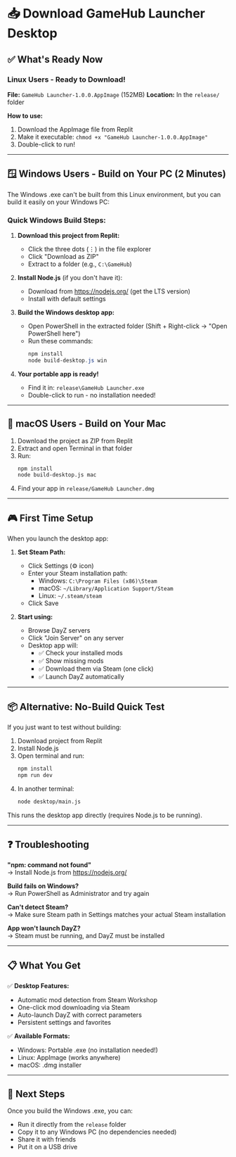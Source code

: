 # 📥 Download GameHub Launcher Desktop

## ✅ What's Ready Now

### Linux Users - Ready to Download!
**File:** `GameHub Launcher-1.0.0.AppImage` (152MB)
**Location:** In the `release/` folder

**How to use:**
1. Download the AppImage file from Replit
2. Make it executable: `chmod +x "GameHub Launcher-1.0.0.AppImage"`
3. Double-click to run!

---

## 🪟 Windows Users - Build on Your PC (2 Minutes)

The Windows .exe can't be built from this Linux environment, but you can build it easily on your Windows PC:

### Quick Windows Build Steps:

1. **Download this project from Replit:**
   - Click the three dots (⋮) in the file explorer
   - Click "Download as ZIP"
   - Extract to a folder (e.g., `C:\GameHub`)

2. **Install Node.js** (if you don't have it):
   - Download from https://nodejs.org/ (get the LTS version)
   - Install with default settings

3. **Build the Windows desktop app:**
   - Open PowerShell in the extracted folder (Shift + Right-click → "Open PowerShell here")
   - Run these commands:
     ```powershell
     npm install
     node build-desktop.js win
     ```

4. **Your portable app is ready!**
   - Find it in: `release\GameHub Launcher.exe`
   - Double-click to run - no installation needed!

---

## 🍎 macOS Users - Build on Your Mac

1. Download the project as ZIP from Replit
2. Extract and open Terminal in that folder
3. Run:
   ```bash
   npm install
   node build-desktop.js mac
   ```
4. Find your app in `release/GameHub Launcher.dmg`

---

## 🎮 First Time Setup

When you launch the desktop app:

1. **Set Steam Path:**
   - Click Settings (⚙️ icon)
   - Enter your Steam installation path:
     - Windows: `C:\Program Files (x86)\Steam`
     - macOS: `~/Library/Application Support/Steam`
     - Linux: `~/.steam/steam`
   - Click Save

2. **Start using:**
   - Browse DayZ servers
   - Click "Join Server" on any server
   - Desktop app will:
     - ✅ Check your installed mods
     - ✅ Show missing mods
     - ✅ Download them via Steam (one click)
     - ✅ Launch DayZ automatically

---

## 📦 Alternative: No-Build Quick Test

If you just want to test without building:

1. Download project from Replit
2. Install Node.js
3. Open terminal and run:
   ```bash
   npm install
   npm run dev
   ```
4. In another terminal:
   ```bash
   node desktop/main.js
   ```

This runs the desktop app directly (requires Node.js to be running).

---

## ❓ Troubleshooting

**"npm: command not found"**  
→ Install Node.js from https://nodejs.org/

**Build fails on Windows?**  
→ Run PowerShell as Administrator and try again

**Can't detect Steam?**  
→ Make sure Steam path in Settings matches your actual Steam installation

**App won't launch DayZ?**  
→ Steam must be running, and DayZ must be installed

---

## 📋 What You Get

✅ **Desktop Features:**
- Automatic mod detection from Steam Workshop
- One-click mod downloading via Steam
- Auto-launch DayZ with correct parameters
- Persistent settings and favorites

✅ **Available Formats:**
- Windows: Portable .exe (no installation needed!)
- Linux: AppImage (works anywhere)
- macOS: .dmg installer

---

## 🚀 Next Steps

Once you build the Windows .exe, you can:
- Run it directly from the `release` folder
- Copy it to any Windows PC (no dependencies needed)
- Share it with friends
- Put it on a USB drive
